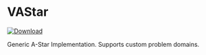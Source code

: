 # VAStar #
[ ![Download](https://api.bintray.com/packages/miho/VAStar/vastar/images/download.svg) ](https://bintray.com/miho/VAStar/vastar/_latestVersion)

Generic A-Star Implementation. Supports custom problem domains.
